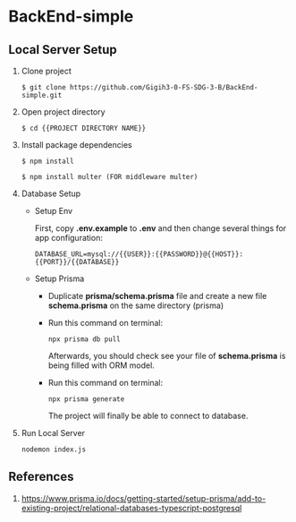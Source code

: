 # BackEnd-simple

## Local Server Setup
1. Clone project
    ``` 
    $ git clone https://github.com/Gigih3-0-FS-SDG-3-B/BackEnd-simple.git
    ```
2. Open project directory
    ``` 
    $ cd {{PROJECT DIRECTORY NAME}}
    ```
3. Install package dependencies
    ``` 
    $ npm install
   ``` 
    ``` 
    $ npm install multer (FOR middleware multer)
    ```
4.  Database Setup
    -   Setup Env

        First, copy **.env.example** to **.env** and then change several things for app configuration:
        ```
        DATABASE_URL=mysql://{{USER}}:{{PASSWORD}}@{{HOST}}:{{PORT}}/{{DATABASE}}
        ```
    -   Setup Prisma
        -   Duplicate **prisma/schema.prisma** file and create a new file **schema.prisma** on the same directory (prisma)
        
        -   Run this command on terminal:
            ```
            npx prisma db pull
            ```
            Afterwards, you should check see your file of **schema.prisma** is being filled with ORM model.

        -   Run this command on terminal:
            ```
            npx prisma generate
            ```
            The project will finally be able to connect to database.
5.  Run Local Server
    ```
    nodemon index.js
    ```

## References
1.  https://www.prisma.io/docs/getting-started/setup-prisma/add-to-existing-project/relational-databases-typescript-postgresql
